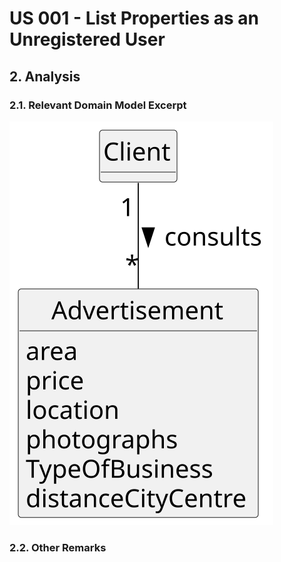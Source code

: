 # US 001 - List Properties as an Unregistered User

## 2. Analysis

### 2.1. Relevant Domain Model Excerpt 

![Domain Model](svg/us001-domain-model.svg)

### 2.2. Other Remarks
